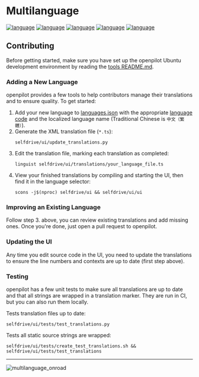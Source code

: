 # Multilanguage

[![language](https://raw.githubusercontent.com/commaai/openpilot/badges/translation_badge_main_en.svg)](https://github.com/commaai/openpilot/blob/master/selfdrive/ui/translations/main_en.ts)
[![language](https://raw.githubusercontent.com/commaai/openpilot/badges/translation_badge_main_zh-CHT.svg)](https://github.com/commaai/openpilot/blob/master/selfdrive/ui/translations/main_zh-CHT.ts)
[![language](https://raw.githubusercontent.com/commaai/openpilot/badges/translation_badge_main_zh-CHS.svg)](https://github.com/commaai/openpilot/blob/master/selfdrive/ui/translations/main_zh-CHS.ts)
[![language](https://raw.githubusercontent.com/commaai/openpilot/badges/translation_badge_main_ko.svg)](https://github.com/commaai/openpilot/blob/master/selfdrive/ui/translations/main_ko.ts)
[![language](https://raw.githubusercontent.com/commaai/openpilot/badges/translation_badge_main_ja.svg)](https://github.com/commaai/openpilot/blob/master/selfdrive/ui/translations/main_ja.ts)

## Contributing

Before getting started, make sure you have set up the openpilot Ubuntu development environment by reading the [tools README.md](/tools/README.md).

### Adding a New Language

openpilot provides a few tools to help contributors manage their translations and to ensure quality. To get started:

1. Add your new language to [languages.json](/selfdrive/ui/translations/languages.json) with the appropriate [language code](https://en.wikipedia.org/wiki/List_of_ISO_639-1_codes) and the localized language name (Traditional Chinese is `中文（繁體）`).
2. Generate the XML translation file (`*.ts`):
   ```shell
   selfdrive/ui/update_translations.py
   ```
3. Edit the translation file, marking each translation as completed:
   ```shell
   linguist selfdrive/ui/translations/your_language_file.ts
   ```
4. View your finished translations by compiling and starting the UI, then find it in the language selector:
   ```shell
   scons -j$(nproc) selfdrive/ui && selfdrive/ui/ui
   ```

### Improving an Existing Language

Follow step 3. above, you can review existing translations and add missing ones. Once you're done, just open a pull request to openpilot.

### Updating the UI

Any time you edit source code in the UI, you need to update the translations to ensure the line numbers and contexts are up to date (first step above).

### Testing

openpilot has a few unit tests to make sure all translations are up to date and that all strings are wrapped in a translation marker. They are run in CI, but you can also run them locally.

Tests translation files up to date:

```shell
selfdrive/ui/tests/test_translations.py
```

Tests all static source strings are wrapped:

```shell
selfdrive/ui/tests/create_test_translations.sh && selfdrive/ui/tests/test_translations
```

---
![multilanguage_onroad](https://user-images.githubusercontent.com/25857203/178912800-2c798af8-78e3-498e-9e19-35906e0bafff.png)

